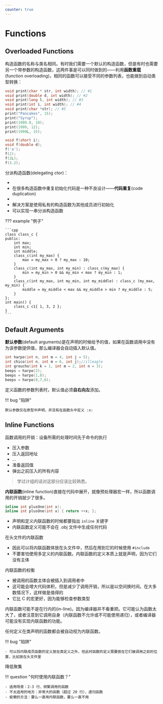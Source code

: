 ```yaml
---
counter: true
---
```


# Functions

## Overloaded Functions

构造函数的名称与类名相同。有时我们需要一个默认的构造函数，但是有时也需要另一个带参数的构造函数，这两件事是可以同时做到的——利用**函数重载**(function overloading)，相同的函数可以接受不同的参数列表，也能做到自动类型转换：

```cpp
void print(char * str, int width); // #1
void print(double d, int width); // #2
void print(long l, int width); // #3
void print(int i, int width); // #4
void print(char *str); // #5
print("Pancakes", 15);
print("Syrup");
print(1999.0, 10);
print(1999, 12);
print(1999L, 15);

void f(short i);
void f(double d);
f('a');
f(2);
f(2L);
f(3.2);
```

分派构造函数(delegating ctor)：

- 
- 在很多构造函数中重复初始化代码是一种不良设计——**代码重复**(code duplication)
- 
- 解决方案是使用私有的构造函数为其他成员进行初始化
- 可以实现一串分派构造函数

??? example "例子"

    ```cpp
    class class_c {
    public:
        int max;
        int min;
        int middle;
        class_c(int my_max) {
            max = my_max > 0 ? my_max : 10;
        }
        class_c(int my_max, int my_min) : class_c(my_max) {
            min = my_min > 0 && my_min < max ? my_min : 1;
        }
        class_c(int my_max, int my_min, int my_middle) : class_c (my_max, my_min) {
            middle = my_middle < max && my_middle > min ? my_middle : 5;
        } 
    };
    int main() {
        class_c c1{ 1, 3, 2 };
    }
    ```

## Default Arguments

**默认参数**(default arguments)是在声明的时候给予的值，如果在函数调用中没有为该参数提供值，那么编译器会自动插入默认值。

```cpp
int harpo(int n, int m = 4, int j = 5);
int chico(int n, int m = 6, int j);//illeagle
int groucho(int k = 1, int m = 2, int n = 3);
beeps = harpo(2);
beeps = harpo(1,8);
beeps = harpo(8,7,6);
```

定义函数的参数列表时，默认值必须**自右向左**添加。

!!! bug "陷阱"

    默认参数仅在原型中声明，并没有在函数头中定义 :x:


## Inline Functions

函数调用的开销：设备所需的处理时间先于命令的执行

- 压入参数
- 压入返回地址
- ...
- 准备返回值
- 弹出之前压入的所有内容

>学过计组的话对这部分应该比较熟悉。

**内联函数**(inline function)直接在代码中展开，就像预处理器宏一样，所以函数调用的开销就少了很多。

```cpp
inline int plusOne(int x);
inline int plusOne(int x) { return ++x; };
```

- 声明和定义内联函数的时候都要指出 `inline` 关键字
- 内联函数定义可能不会在 .obj 文件中生成任何代码

在头文件的内联函数

- 因此可以将内联函数体放在头文件中，然后在用到它的时候使用 `#include`
- 不要害怕使用多定义的内联函数。内联函数的定义本质上就是声明，因为它们没有主体

内联函数的权衡

- 被调用的函数主体会被插入到调用者中
- 这可能会增大代码体积，但是减少了调用开销，所以是以空间换时间。在大多数情况下，这样做是值得的
- 它比 C 的宏更好，因为能够检查参数类型

内联函数可能不是在行内的(in-line)。因为编译器并不看重把。它可能认为函数太大了，或者注意到它调用自身（内联函数不允许或不可能使用递归），或者编译器可能没有实现内联函数的功能。

任何定义在类声明的函数都会被自动视为内联函数。

!!! bug "陷阱"

    - 可以将内联成员函数的定义放在类定义之外，但此时函数的定义需要放在它们被调用之前的位置，比如放在头文件里

降低聚集

!!! question "何时使用内联函数？"

    - 适用场景：2-3 行、频繁调用的函数
    - 不太适用的地方：非常大的函数（超过 20 行）、递归函数
    - 偷懒的方法：要么一直用内联函数，要么一直不用